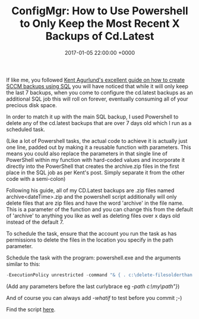 ﻿---
layout: post
title:  "ConfigMgr: How to Use Powershell to Only Keep the Most Recent X Backups of Cd.Latest"
date:   2017-01-05 22:00:00 +0000
categories: ConfigMgr
tags: [configmgr, powershell, backup]
---
If like me, you followed [Kent Agurlund's excellent guide on how to create SCCM backups using SQL](http://blog.coretech.dk/kea/configuring-backup-in-configmgr-current-branch/) you will have noticed that while it will only keep the last 7 backups, when you come to configure the cd.latest backups as an additional SQL job this will roll on forever, eventually consuming all of your precious disk space.

In order to match it up with the main SQL backup, I used Powershell to delete any of the cd.latest backups that are over 7 days old which I run as a scheduled task.

(Like a lot of Powershell tasks, the actual code to achieve it is actually just one line, padded out by making it a reusable function with parameters.  This means you could also replace the parameters in that single line of PowerShell within my function with hard-coded values and incorporate it directly into the PowerShell that creates the archive.zip files in the first place in the SQL job as per Kent's post.  Simply separate it from the other code with a semi-colon)

Following his guide, all of my CD.Latest backups are .zip files named archive\<dateTime>.zip and the powershell script additionally will only delete files that are zip files and have the word 'archive' in the file name.  This is a parameter of the function and you can change this from the default of 'archive' to anything you like as well as deleting files over x days old instead of the default 7.

To schedule the task, ensure that the account you run the task as has permissions to delete the files in the location you specify in the path parameter.

Schedule the task with the program: powershell.exe and the arguments similar to this:

```powershell
-ExecutionPolicy unrestricted -command "& { . c:\delete-filesolderthan.ps1; delete-filesolderthan }"
```

(Add any parameters before the last curlybrace eg *-path c:\my\path"}*)

And of course you can always add *-whatif* to test before you commit ;-)

Find the script [here](https://github.com/ozthe2/Powershell/blob/master/CF/Delete-FilesOlderThan).